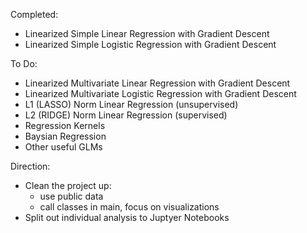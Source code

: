 Completed:
- Linearized Simple Linear Regression with Gradient Descent 
- Linearized Simple Logistic Regression with Gradient Descent

To Do:
- Linearized Multivariate Linear Regression with Gradient Descent
- Linearized Multivariate Logistic Regression with Gradient Descent
- L1 (LASSO) Norm Linear Regression (unsupervised)
- L2 (RIDGE) Norm Linear Regression (supervised)
- Regression Kernels
- Baysian Regression
- Other useful GLMs

Direction:
- Clean the project up:
  * use public data
  * call classes in main, focus on visualizations
- Split out individual analysis to Juptyer Notebooks


